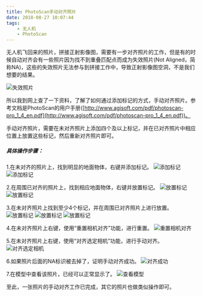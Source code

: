 ```yaml
---
title: PhotoScan手动对齐照片
date: 2018-08-27 10:07:44
tags:
	- 无人机
	- PhotoScan
---
```

无人机飞回来的照片，拼接正射影像图，需要有一步对齐照片的工作，但是有的时候自动对齐会有一些照片因为找不到重叠匹配点而成为失效照片(Not Aligned，简称NA)，这些的失效照片无法参与到拼接工作中，导致正射影像图空洞，不是我们想要的结果。

![失效照片](photoscanalignphotos/1.png)

所以我到网上查了一下资料，了解了如何通过添加标记的方式，手动对齐照片。参考文档是PhotoScan的用户手册([http://www.agisoft.com/pdf/photoscan-pro_1_4_en.pdf](http://www.agisoft.com/pdf/photoscan-pro_1_4_en.pdf))。

手动对齐照片，需要在未对齐照片上添加四个及以上标记，并在已对齐照片中相应位置上放置这些标记，然后重新对齐照片即可。

##### 具体操作步骤：

1.在未对齐的照片上，找到明显的地面物体，右键并添加标记。
![添加标记](photoscanalignphotos/2.png)
![添加标记](photoscanalignphotos/3.png)

2.在周围已对齐的照片上，找到相应地面物体，右键并放置标记。
![放置标记](photoscanalignphotos/4.png)
![放置标记](photoscanalignphotos/5.png)

3.在未对齐照片上找到至少4个标记，并在周围已对齐照片上进行放置。
![放置标记](photoscanalignphotos/6.png)
![放置标记](photoscanalignphotos/7.png)
![放置标记](photoscanalignphotos/8.png)

4.在未对齐照片上右键，使用“重置相机对齐”功能，进行重置。
![重置相机对齐](photoscanalignphotos/9.png)

5.在未对齐照片上右键，使用“对齐选定相机”功能，进行手动对齐。
![对齐选定相机](photoscanalignphotos/10.png)

6.如果照片后面的NA标识被去掉了，证明手动对齐成功。
![对齐成功](photoscanalignphotos/11.png)

7.在模型中查看该照片，已经可以正常显示了。
![查看模型](photoscanalignphotos/12.png)

至此，一张照片的手动对齐工作已完成，其它的照片也做类似操作即可。




